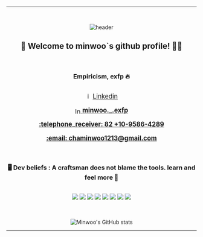 <div align="center"> 
  
*****************************************************

<br/>
<!--
![header](https://capsule-render.vercel.app/api?type=venom&color=f6b3be&height=100&section=header&text=minwoo._.exfp&fontColor=000000&fontSize=65&animation=fadeIn&fontAlignY=55&desc=%20&descAlignY=62&descAlign=62)
<br/>-->

![header](https://capsule-render.vercel.app/api?type=venom&color=00FF00&height=100&section=header&text=minwoo._.exfp&fontColor=FF69B4&fontSize=65&animation=fadeIn&fontAlignY=55&desc=%20&descAlignY=62&descAlign=62)
<br/>

##  :rainbow: Welcome to minwoo`s github profile! :man_technologist:

<br/>

###  Empiricism, exfp :fire:


<br/>

<div align="center"> 

  <div style="font-size: larger;">
      <img width="15" alt="image" src="https://github.com/minwoo1213/minwoo1213/assets/103166594/b322b3c3-b29e-412f-89d8-3e180c4ada94">
      <a href="https://www.linkedin.com/in/minwoo-cha-90a99b2a7/">Linkedin</a>
    </a>
  </div>


<br/>

<div align="center"> 

  <div style="font-size: larger;">
    <a href="https://www.instagram.com/minwoo._.exfp/">
      <img width="15" alt="Instagram Icon" src="https://github.com/minwoo1213/minwoo1213/assets/103166594/8327ff98-6f9e-48ed-9681-50a859ea54c1" style="vertical-align:middle;">
      <strong>minwoo._.exfp</strong>
    </a>
  </div>

<br/>


<div style="font-size: larger;">
  <strong>
    <a href="https://drive.google.com/drive/folders/1ZYE8Mcj7tytGxnBxS8JnDzznIR95POnv?usp=sharing">:telephone_receiver: 82 +10-9586-4289</a>
  </strong>
</div>

<br/>

  <div style="font-size: larger;">
    <strong>
      <a href="mailto:chaminwoo1213@gmail.com">:email: chaminwoo1213@gmail.com</a>
    </strong>
  </div>

</div>

<br/>
<br/>

###  :desktop_computer: Dev beliefs : A craftsman does not blame the tools. learn and feel more :wrench: 

<br/>

<img src="https://img.shields.io/badge/C++-00599C?style=for-the-badge&logo=c%2B%2B&logoColor=white">
<img src="https://img.shields.io/badge/Linux-FCC624?style=for-the-badge&logo=linux&logoColor=black">
<img src="https://img.shields.io/badge/Ubuntu-E95420?style=for-the-badge&logo=ubuntu&logoColor=white">
<img src="https://img.shields.io/badge/ROS1-22314E?style=for-the-badge&logo=ros&logoColor=white">
<img src="https://img.shields.io/badge/ROS2-22314E?style=for-the-badge&logo=ros&logoColor=white">
<img src="https://img.shields.io/badge/MySQL-4479A1?style=for-the-badge&logo=MySQL&logoColor=white">
<img src="https://img.shields.io/badge/github-181717?style=for-the-badge&logo=github&logoColor=white">
<img src="https://img.shields.io/badge/VSCode-007ACC?style=for-the-badge&logo=VisualStudioCode&logoColor=white">


<br/>
<br/>
<br/>

![Minwoo's GitHub stats](https://github-readme-stats.vercel.app/api?username=minwoo1213&show_icons=true&theme=radical)

</div>

*****************************************************

